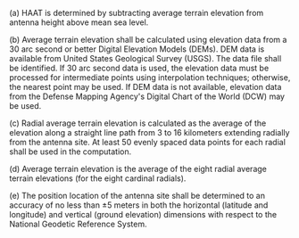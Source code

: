 (a) HAAT is determined by subtracting average terrain elevation from antenna height above mean sea level.

(b) Average terrain elevation shall be calculated using elevation data from a 30 arc second or better Digital Elevation Models (DEMs). DEM data is available from United States Geological Survey (USGS). The data file shall be identified. If 30 arc second data is used, the elevation data must be processed for intermediate points using interpolation techniques; otherwise, the nearest point may be used. If DEM data is not available, elevation data from the Defense Mapping Agency's Digital Chart of the World (DCW) may be used.

(c) Radial average terrain elevation is calculated as the average of the elevation along a straight line path from 3 to 16 kilometers extending radially from the antenna site. At least 50 evenly spaced data points for each radial shall be used in the computation.

(d) Average terrain elevation is the average of the eight radial average terrain elevations (for the eight cardinal radials).

(e) The position location of the antenna site shall be determined to an accuracy of no less than ±5 meters in both the horizontal (latitude and longitude) and vertical (ground elevation) dimensions with respect to the National Geodetic Reference System.


